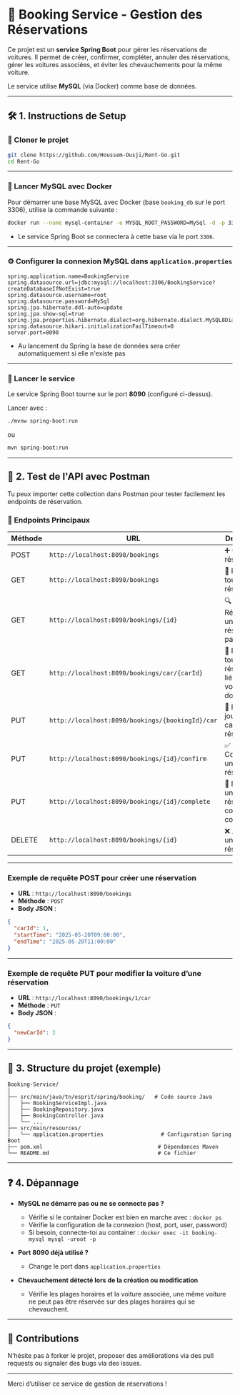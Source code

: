 
# 🚗 Booking Service - Gestion des Réservations

Ce projet est un **service Spring Boot** pour gérer les réservations de voitures. Il permet de créer, confirmer, compléter, annuler des réservations, gérer les voitures associées, et éviter les chevauchements pour la même voiture.

Le service utilise **MySQL** (via Docker) comme base de données.

---

## 🛠️ 1. Instructions de Setup

### 📁 Cloner le projet

```bash
git clone https://github.com/Houssem-Ousji/Rent-Go.git
cd Rent-Go
```

---

### 🐳 Lancer MySQL avec Docker

Pour démarrer une base MySQL avec Docker (base `booking_db` sur le port 3306), utilise la commande suivante :

```bash
docker run --name mysql-container -e MYSQL_ROOT_PASSWORD=MySql -d -p 3306:3306 mysql:latest
```

- Le service Spring Boot se connectera à cette base via le port `3306`.

---

### ⚙️ Configurer la connexion MySQL dans `application.properties`


```properties
spring.application.name=BookingService
spring.datasource.url=jdbc:mysql://localhost:3306/BookingService?createDatabaseIfNotExist=true
spring.datasource.username=root
spring.datasource.password=MySql
spring.jpa.hibernate.ddl-auto=update
spring.jpa.show-sql=true
spring.jpa.properties.hibernate.dialect=org.hibernate.dialect.MySQL8Dialect
spring.datasource.hikari.initializationFailTimeout=0
server.port=8090
```
- Au lancement du Spring la base de données sera créer automatiquement si elle n'existe pas
---

### 🚀 Lancer le service

Le service Spring Boot tourne sur le port **8090** (configuré ci-dessus).

Lancer avec :

```bash
./mvnw spring-boot:run
```

ou

```bash
mvn spring-boot:run
```

---

## 🧪 2. Test de l'API avec Postman

Tu peux importer cette collection dans Postman pour tester facilement les endpoints de réservation.

### 📌 Endpoints Principaux

| Méthode | URL                                                   | Description                                                             |
|---------|--------------------------------------------------------|-------------------------------------------------------------------------|
| POST    | `http://localhost:8090/bookings`                      | ➕ Créer une réservation                                                |
| GET     | `http://localhost:8090/bookings`                      | 📄 Récupérer toutes les réservations                                   |
| GET     | `http://localhost:8090/bookings/{id}`                 | 🔍 Récupérer une réservation par ID                                    |
| GET     | `http://localhost:8090/bookings/car/{carId}`          | 🚗 Récupérer toutes les réservations liées à une voiture donnée        |
| PUT     | `http://localhost:8090/bookings/{bookingId}/car`      | 🔁 Mettre à jour le car_id d'une réservation                           |
| PUT     | `http://localhost:8090/bookings/{id}/confirm`         | ✅ Confirmer une réservation                                            |
| PUT     | `http://localhost:8090/bookings/{id}/complete`        | 🏁 Marquer une réservation comme complétée                             |
| DELETE  | `http://localhost:8090/bookings/{id}`                 | ❌ Annuler une réservation                                              |


---

### Exemple de requête POST pour créer une réservation

- **URL** : `http://localhost:8090/bookings`
- **Méthode** : `POST`
- **Body JSON** :

```json
{
  "carId": 1,
  "startTime": "2025-05-20T09:00:00",
  "endTime": "2025-05-20T11:00:00"
}
```

---

### Exemple de requête PUT pour modifier la voiture d’une réservation

- **URL** : `http://localhost:8090/bookings/1/car`
- **Méthode** : `PUT`
- **Body JSON** :

```json
{
  "newCarId": 2
}
```

---

## 🧼 3. Structure du projet (exemple)

```
Booking-Service/
│
├── src/main/java/tn/esprit/spring/booking/   # Code source Java
│   ├── BookingServiceImpl.java
│   ├── BookingRepository.java
│   ├── BookingController.java
│   └── ...
├── src/main/resources/
│   └── application.properties                  # Configuration Spring Boot
├── pom.xml                                    # Dépendances Maven
└── README.md                                  # Ce fichier
```

---

## ❓ 4. Dépannage

- **MySQL ne démarre pas ou ne se connecte pas ?**
    - Vérifie si le container Docker est bien en marche avec : `docker ps`
    - Vérifie la configuration de la connexion (host, port, user, password)
    - Si besoin, connecte-toi au container : `docker exec -it booking-mysql mysql -uroot -p`

- **Port 8090 déjà utilisé ?**
    - Change le port dans `application.properties`

- **Chevauchement détecté lors de la création ou modification**
    - Vérifie les plages horaires et la voiture associée, une même voiture ne peut pas être réservée sur des plages horaires qui se chevauchent.

---

## 🙌 Contributions

N’hésite pas à forker le projet, proposer des améliorations via des pull requests ou signaler des bugs via des issues.

---

Merci d’utiliser ce service de gestion de réservations !
